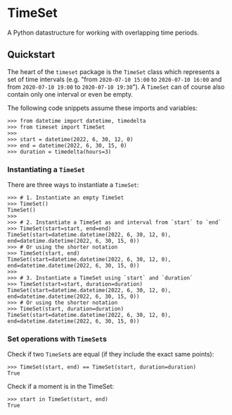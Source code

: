 # TimeSet

A Python datastructure for working with overlapping time periods.

## Quickstart

The heart of the `timeset` package is the `TimeSet` class which represents a set of time intervals (e.g. "from `2020-07-10 15:00` to `2020-07-10 16:00` and from `2020-07-10 19:00` to `2020-07-10 19:30`"). A `TimeSet` can of course also contain only one interval or even be empty.

The following code snippets assume these imports and variables:

```pycon
>>> from datetime import datetime, timedelta
>>> from timeset import TimeSet
>>>
>>> start = datetime(2022, 6, 30, 12, 0)
>>> end = datetime(2022, 6, 30, 15, 0)
>>> duration = timedelta(hours=3)
```

### Instantiating a `TimeSet`

There are three ways to instantiate a `TimeSet`:

```pycon
>>> # 1. Instantiate an empty TimeSet
>>> TimeSet()
TimeSet()
>>>
>>> # 2. Instantiate a TimeSet as and interval from `start` to `end`
>>> TimeSet(start=start, end=end)
TimeSet(start=datetime.datetime(2022, 6, 30, 12, 0), end=datetime.datetime(2022, 6, 30, 15, 0))
>>> # Or using the shorter notation
>>> TimeSet(start, end)
TimeSet(start=datetime.datetime(2022, 6, 30, 12, 0), end=datetime.datetime(2022, 6, 30, 15, 0))
>>>
>>> # 3. Instantiate a TimeSet using `start` and `duration`
>>> TimeSet(start=start, duration=duration)
TimeSet(start=datetime.datetime(2022, 6, 30, 12, 0), end=datetime.datetime(2022, 6, 30, 15, 0))
>>> # Or using the shorter notation
>>> TimeSet(start, duration=duration)
TimeSet(start=datetime.datetime(2022, 6, 30, 12, 0), end=datetime.datetime(2022, 6, 30, 15, 0))
```

### Set operations with `TimeSet`s

Check if two `TimeSet`s are equal (if they include the exact same points):

```pycon
>>> TimeSet(start, end) == TimeSet(start, duration=duration)
True
```

Check if a moment is in the TimeSet:
```pycon
>>> start in TimeSet(start, end)
True
```